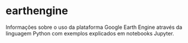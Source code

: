 # earthengine

Informações sobre o uso da plataforma Google Earth Engine através da linguagem Python com exemplos explicados em notebooks Jupyter.